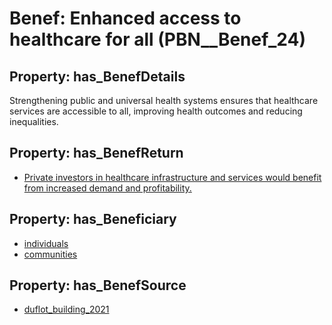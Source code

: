 # Benef: __Enhanced access to healthcare for all__ (PBN__Benef_24)

## Property: has_BenefDetails

Strengthening public and universal health systems ensures that healthcare services are accessible to all, improving health outcomes and reducing inequalities.

## Property: has_BenefReturn

* [Private investors in healthcare infrastructure and services would benefit from increased demand and profitability.](../BenefReturn/PBN__BenefReturn_24)

## Property: has_Beneficiary

* [individuals](../Stakeholder/PBN__Stakeholder_20)
* [communities](../Stakeholder/PBN__Stakeholder_4)

## Property: has_BenefSource

* [duflot_building_2021](../Article/PBN__Article_5)

